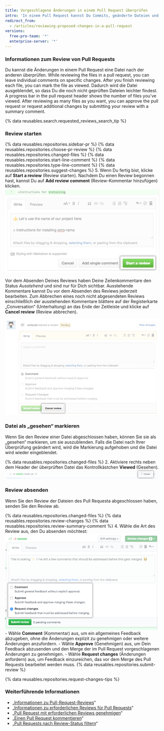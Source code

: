 ```yaml
---
title: Vorgeschlagene Änderungen in einem Pull Request überprüfen
intro: 'In einem Pull Request kannst Du Commits, geänderte Dateien und die Unterschiede (Diffs) zwischen den Dateien im Basis- und im Vergleichs-Branch überprüfen und besprechen.'
redirect_from:
  - /articles/reviewing-proposed-changes-in-a-pull-request
versions:
  free-pro-team: '*'
  enterprise-server: '*'
---
```


### Informationen zum Review von Pull Requests

Du kannst die Änderungen in einem Pull Request eine Datei nach der anderen überprüfen. While reviewing the files in a pull request, you can leave individual comments on specific changes. After you finish reviewing each file, you can mark the file as viewed. Dadurch wird die Datei ausgeblendet, so dass Du die noch nicht geprüften Dateien leichter findest. A progress bar in the pull request header shows the number of files you've viewed. After reviewing as many files as you want, you can approve the pull request or request additional changes by submitting your review with a summary comment.

{% data reusables.search.requested_reviews_search_tip %}

### Review starten

{% data reusables.repositories.sidebar-pr %}
{% data reusables.repositories.choose-pr-review %}
{% data reusables.repositories.changed-files %}
{% data reusables.repositories.start-line-comment %}
{% data reusables.repositories.type-line-comment %}
{% data reusables.repositories.suggest-changes %}
5. Wenn Du fertig bist, klicke auf **Start a review** (Review starten). Nachdem Du einen Review begonnen hast, kannst Du auf **Add review comment** (Review-Kommentar hinzufügen) klicken. ![Schaltfläche „Start a review“ (Review starten)](/assets/images/help/pull_requests/start-a-review-button.png)

Vor dem Absenden Deines Reviews haben Deine Zeilenkommentare den Status _Ausstehend_ und sind nur für Dich sichtbar. Ausstehende Kommentare kannst Du vor dem Absenden des Reviews jederzeit bearbeiten. Zum Abbrechen eines noch nicht abgesendeten Reviews einschließlich der ausstehenden Kommentare blättere auf der Registerkarte „Conversation“ (Unterhaltung) an das Ende der Zeitleiste und klicke auf **Cancel review** (Review abbrechen).

![Schaltfläche „Cancel review“ (Review abbrechen)](/assets/images/help/pull_requests/cancel-review-button.png)

### Datei als „gesehen“ markieren

Wenn Sie den Review einer Datei abgeschlossen haben, können Sie sie als „gesehen“ markieren, um sie auszublenden. Falls die Datei nach Ihrer Überprüfung geändert wird, wird die Markierung aufgehoben und die Datei wird wieder eingeblendet.

{% data reusables.repositories.changed-files %}
2. Aktiviere rechts neben dem Header der überprüften Datei das Kontrollkästchen **Viewed** (Gesehen). ![Kontrollkästchen „Viewed“ (Gesehen)](/assets/images/help/pull_requests/viewed-checkbox.png)

### Review absenden

Wenn Sie den Review der Dateien des Pull Requesta abgeschlossen haben, senden Sie den Review ab.

{% data reusables.repositories.changed-files %}
{% data reusables.repositories.review-changes %}
{% data reusables.repositories.review-summary-comment %}
4. Wähle die Art des Review aus, den Du absenden möchtest: ![Optionsfelder mit Review-Optionen](/assets/images/help/pull_requests/pull-request-review-statuses.png)
    - Wähle **Comment** (Kommentar) aus, um ein allgemeines Feedback abzugeben, ohne die Änderungen explizit zu genehmigen oder weitere Änderungen anzufordern.
    - Wähle **Approve** (Genehmigen) aus, um Dein Feedback abzusenden und den Merge der im Pull Request vorgeschlagenen Änderungen zu genehmigen.
    - Wähle **Request changes** (Änderungen anfordern) aus, um Feedback einzureichen, das vor dem Merge des Pull Requests bearbeitet werden muss.
{% data reusables.repositories.submit-review %}

{% data reusables.repositories.request-changes-tips %}

### Weiterführende Informationen

- „[Informationen zu Pull-Request-Reviews](/articles/about-pull-request-reviews)“
- „[Informationen zu erforderlichen Reviews für Pull Requests](/articles/about-required-reviews-for-pull-requests)“
- „[Pull Request mit erforderlichen Reviews genehmigen](/articles/approving-a-pull-request-with-required-reviews)“
- „[Einen Pull Request kommentieren](/articles/commenting-on-a-pull-request)“
- „[Pull Requests nach Review-Status filtern](/articles/filtering-pull-requests-by-review-status)“
